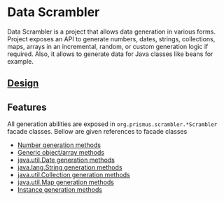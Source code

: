 # Data Scrambler
Data Scrambler is a project that allows data generation in various forms. 
Project exposes an API to generate numbers, dates, strings, collections, maps, arrays in an incremental, random, 
or custom generation logic if required. Also, it allows to generate data for Java classes like beans for example.

## [Design](docs/Design.md)

## Features
All generation abilities are exposed in `org.prismus.scrambler.*Scrambler` facade classes.
Bellow are given references to facade classes

* [Number generation methods](docs/NumberScrambler.md)
* [Generic object/array methods](docs/ObjectScrambler.md)
* [java.util.Date generation methods](docs/DateScrambler.md)
* [java.lang.String generation methods](docs/StringScrambler.md)
* [java.util.Collection generation methods](docs/CollectionScrambler.md)
* [java.util.Map generation methods](docs/MapScrambler.md)
* [Instance generation methods](docs/InstanceScrambler.md)
